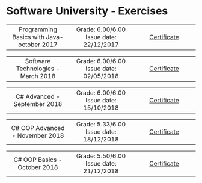 # Software University - Exercises 


<table border="0" width="100%" cellspacing="1" cellpadding="3" align="center">
  <tr>
       <td align="center" width="33%">
        Programming Basics with Java- october 2017
       </td> 
       <td align="center" width="33%">
        Grade: 6.00/6.00 <br> Issue date: 22/12/2017
       </td> 
       <td align="center" width="33%">
         <a href="https://softuni.bg/certificates/details/50217/9efb074a">Certificate</a> 
       </td> 
  </tr>
</table>

<table border="0" width="100%" cellspacing="1" cellpadding="3" align="center">
  <tr>
       <td align="center" width="33%">
        Software Technologies - March 2018
       </td> 
       <td align="center" width="33%">
        Grade: 6.00/6.00 <br> Issue date: 02/05/2018
       </td> 
       <td align="center" width="33%">
         <a href="https://softuni.bg/certificates/details/54312/0dcd0e87">Certificate</a> 
       </td> 
  </tr>
</table>


<table border="0" width="100%" cellspacing="1" cellpadding="3" align="center">
  <tr>
       <td align="center" width="33%">
        C# Advanced - September 2018
       </td> 
       <td align="center" width="33%">
        Grade: 6.00/6.00 <br> Issue date: 15/10/2018
       </td> 
       <td align="center" width="33%">
         <a href="https://softuni.bg/certificates/details/57972/81164391">Certificate</a> 
       </td> 
  </tr>
</table>


<table border="0" width="100%" cellspacing="1" cellpadding="3" align="center">
  <tr>
       <td align="center" width="33%">
        C# OOP Advanced - November 2018
       </td> 
       <td align="center" width="33%">
        Grade: 5.33/6.00 <br> Issue date: 18/12/2018
       </td> 
       <td align="center" width="33%">
         <a href="https://softuni.bg/certificates/details/61175/5b2a6856">Certificate</a> 
       </td> 
  </tr>
</table>


<table border="0" width="100%" cellspacing="1" cellpadding="3" align="center">
  <tr>
       <td align="center" width="33%">
        C# OOP Basics - October 2018
       </td> 
       <td align="center" width="33%">
        Grade: 5.50/6.00 <br> Issue date: 21/12/2018
       </td> 
       <td align="center" width="33%">
         <a href="https://softuni.bg/certificates/details/61616/337586e1">Certificate</a> 
       </td> 
  </tr>
</table>
